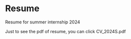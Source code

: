 # Resume
Resume for summer internship 2024 

 Just to see the pdf of resume, you can click CV_2024S.pdf
